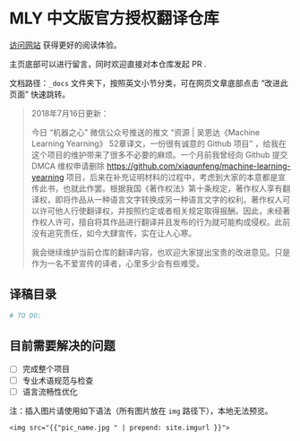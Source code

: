 # MLY 中文版官方授权翻译仓库 

[访问网站](https://accepteddoge.github.io/machine-learning-yearning-cn/) 获得更好的阅读体验。

主页底部可以进行留言，同时欢迎直接对本仓库发起 PR . 

文档路径：`_docs` 文件夹下，按照英文小节分类，可在网页文章底部点击 “改进此页面” 快速跳转。

> 2018年7月16日更新：
>
> 今日 “机器之心” 微信公众号推送的推文 “资源 | 吴恩达《Machine Learning Yearning》 52章译文，一份很有诚意的 Github 项目”  ，给我在这个项目的维护带来了很多不必要的麻烦。一个月前我曾经向 Github 提交 DMCA 维权申请删除 https://github.com/xiaqunfeng/machine-learning-yearning 项目，后来在补充证明材料的过程中，考虑到大家的本意都是宣传此书，也就此作罢。根据我国《著作权法》第十条规定，著作权人享有翻译权，即将作品从一种语言文字转换成另一种语言文字的权利。著作权人可以许可他人行使翻译权，并按照约定或者相关规定取得报酬。因此，未经著作权人许可，擅自将其作品进行翻译并且发布的行为就可能构成侵权。此前没有追究责任，如今大肆宣传，实在让人心寒。
>
> 我会继续维护当前仓库的翻译内容，也欢迎大家提出宝贵的改进意见。只是作为一名不爱宣传的译者，心里多少会有些难受。

## 译稿目录

```python
# TO DO:
```

## 目前需要解决的问题

- [ ] 完成整个项目
- [ ] 专业术语规范与检查
- [ ] 语言流畅性优化

注：插入图片请使用如下语法（所有图片放在 `img` 路径下），本地无法预览。

 `<img src="{{"pic_name.jpg " | prepend: site.imgurl }}">`